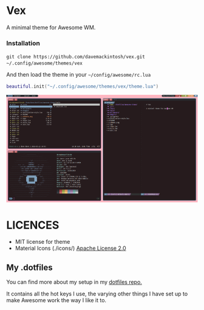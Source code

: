 # Vex

A minimal theme for Awesome WM.

### Installation

`git clone https://github.com/davemackintosh/vex.git ~/.config/awesome/themes/vex`

And then load the theme in your `~/config/awesome/rc.lua`

```lua
beautiful.init("~/.config/awesome/themes/vex/theme.lua")
```

![Minimal AwesomeWM theme.](./vex.png)


# LICENCES

* MIT license for theme
* Material Icons (./icons/) [Apache License 2.0](https://github.com/google/material-design-icons/blob/master/LICENSE)

## My .dotfiles

You can find more about my setup in my [dotfiles repo.](https://github.com/davemackintosh/dotfiles/blob/master/.config/awesome/rc.lua)

It contains all the hot keys I use, the varying other things I have set up to make Awesome work the way I like it to.


